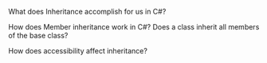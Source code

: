 What does Inheritance accomplish for us in C#?

How does Member inheritance work in C#? Does a class inherit all members of the base class?

How does accessibility affect inheritance?
